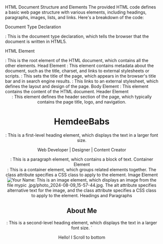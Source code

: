 HTML Document Structure and Elements
The provided HTML code defines a basic web page structure with various elements, including headings, paragraphs, images, lists, and links. Here's a breakdown of the code:

Document Type Declaration
<!DOCTYPE html>: This is the document type declaration, which tells the browser that the document is written in HTML5.
HTML Element
<html>: This is the root element of the HTML document, which contains all the other elements.
Head Element
<head>: This element contains metadata about the document, such as the title, charset, and links to external stylesheets or scripts.
<title>Document</title>: This sets the title of the page, which appears in the browser's title bar and in search engine results.
<link rel="stylesheet" href="PERSONAL WEBPAGE .CSS">: This links to an external stylesheet, which defines the layout and design of the page.
Body Element
<body>: This element contains the content of the HTML document.
Header Element
<header>: This element defines the header section of the page, which typically contains the page title, logo, and navigation.
<h1>HemdeeBabs</h1>: This is a first-level heading element, which displays the text in a larger font size.
<p>Web Developer | Designer | Content Creator</p>: This is a paragraph element, which contains a block of text.
Container Element
<div class="container">: This is a container element, which groups related elements together. The class attribute specifies a CSS class to apply to the element.
Image Element
<img src="mypic .jpg/photo_2024-08-09_15-57-44.jpg" alt="Your Name" class="profile-pic">: This is an image element, which displays an image from the file mypic .jpg/photo_2024-08-09_15-57-44.jpg. The alt attribute specifies alternative text for the image, and the class attribute specifies a CSS class to apply to the element.
Headings and Paragraphs
<h2>About Me</h2>: This is a second-level heading element, which displays the text in a larger font size.
`<p>Hello! I
Scroll to bottom

